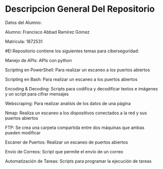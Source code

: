 # Descripcion General Del Repositorio 

Datos del Alumno:

Alumno: Francisco Abbad Ramírez Gómez

Matricula: 1872531

#El Repositorio contiene los siguientes temas para ciberseguridad:

Manejo de APIs: APIs con python

Scripting en PowerShell: Para realizar un escaneo a los puertos abiertos

Scripting en Bash: Para realizar un escaneo a los puertos abiertos

Encoding & Decoding: Scripts para codifica y decodificar textos e imágenes y un script para cifrar mensajes

Webscraping: Para realizar analisis de los datos de una página

Nmap: Realiza un escaneo a los dispositivos conectados a la red y sus puertos abiertos

FTP: Se crea una carpeta compartida entre dos máquinas que ambas pueden modificar

Escáner de Puertos: Realizar un escaneo de puertos abiertos

Envío de Correos: Script que permite el envío de un correo

Automatización de Tareas: Scripts para programar la ejecución de tareas

